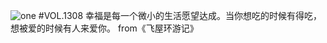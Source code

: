 ![one](http://image.wufazhuce.com/FqOozw-xsE79tl6a0plO97vS7ycC)
#VOL.1308
幸福是每一个微小的生活愿望达成。当你想吃的时候有得吃，想被爱的时候有人来爱你。 from《飞屋环游记》